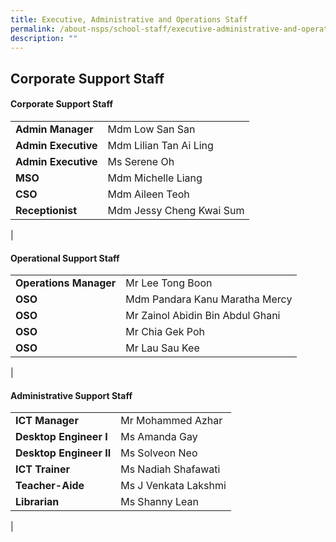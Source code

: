 ```yaml
---
title: Executive, Administrative and Operations Staff
permalink: /about-nsps/school-staff/executive-administrative-and-operations-staff/
description: ""
---
```

Corporate Support Staff
-----------------------

#### Corporate Support Staff

|  |  |
|---|---|
| **Admin Manager** | Mdm Low San San |
| **Admin Executive** | Mdm Lilian Tan Ai Ling |
| **Admin Executive** | Ms Serene Oh |
| **MSO** | Mdm Michelle Liang |
| **CSO** | Mdm Aileen Teoh |
| **Receptionist** | Mdm Jessy Cheng Kwai Sum |
|

#### Operational Support Staff

|  |  |
|---|---|
| **Operations Manager** | Mr Lee Tong Boon |
| **OSO** | Mdm Pandara Kanu Maratha Mercy |
| **OSO** | Mr Zainol Abidin Bin Abdul Ghani |
| **OSO** | Mr Chia Gek Poh |
| **OSO** | Mr Lau Sau Kee |
|

#### Administrative Support Staff

|  |  |
|---|---|
| **ICT Manager** | Mr Mohammed Azhar |
| **Desktop Engineer I** | Ms Amanda Gay |
| **Desktop Engineer II** | Ms Solveon Neo |
| **ICT Trainer** | Ms Nadiah Shafawati |
| **Teacher-Aide** | Ms J Venkata Lakshmi |
| **Librarian** | Ms Shanny Lean
|